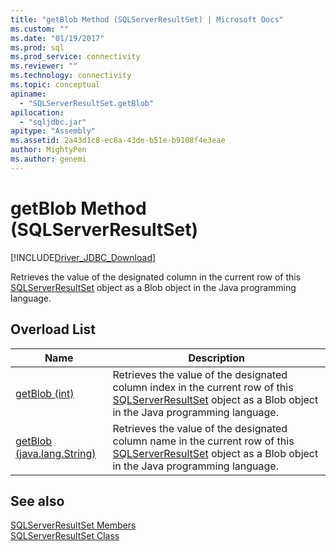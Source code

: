 ```yaml
---
title: "getBlob Method (SQLServerResultSet) | Microsoft Docs"
ms.custom: ""
ms.date: "01/19/2017"
ms.prod: sql
ms.prod_service: connectivity
ms.reviewer: ""
ms.technology: connectivity
ms.topic: conceptual
apiname: 
  - "SQLServerResultSet.getBlob"
apilocation: 
  - "sqljdbc.jar"
apitype: "Assembly"
ms.assetid: 2a43d1c8-ec8a-43de-b51e-b9108f4e3eae
author: MightyPen
ms.author: genemi
---
```

# getBlob Method (SQLServerResultSet)
[!INCLUDE[Driver_JDBC_Download](../../../includes/driver_jdbc_download.md)]

  Retrieves the value of the designated column in the current row of this [SQLServerResultSet](../../../connect/jdbc/reference/sqlserverresultset-class.md) object as a Blob object in the Java programming language.  
  
## Overload List  
  
|Name|Description|  
|----------|-----------------|  
|[getBlob (int)](../../../connect/jdbc/reference/getblob-method-int-sqlserverresultset.md)|Retrieves the value of the designated column index in the current row of this [SQLServerResultSet](../../../connect/jdbc/reference/sqlserverresultset-class.md) object as a Blob object in the Java programming language.|  
|[getBlob (java.lang.String)](../../../connect/jdbc/reference/getblob-method-java-lang-string-sqlserverresultset.md)|Retrieves the value of the designated column name in the current row of this [SQLServerResultSet](../../../connect/jdbc/reference/sqlserverresultset-class.md) object as a Blob object in the Java programming language.|  
  
## See also  
 [SQLServerResultSet Members](../../../connect/jdbc/reference/sqlserverresultset-members.md)   
 [SQLServerResultSet Class](../../../connect/jdbc/reference/sqlserverresultset-class.md)  
  
  
